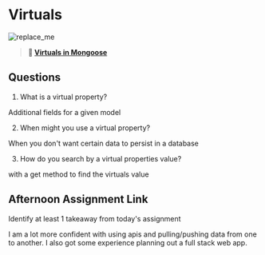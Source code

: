 # Virtuals

![replace_me](htxtps://codeworks.blob.core.windows.net/public/assets/img/illustrations/placeholder.svg)

> **📖 [Virtuals in Mongoose](https://codeworksacademy.com/fs-student-guide/resources/wk5/04-Virtuals)**

## Questions

1. What is a virtual property?

Additional fields for a given model

2. When might you use a virtual property? 

When you don't want certain data to persist in a database

3. How do you search by a virtual properties value?

with a get method to find the virtuals value

## Afternoon Assignment Link

Identify at least 1 takeaway from today's assignment

I am a lot more confident with using apis and pulling/pushing data from one to another. I also got some experience planning out a full stack web app.